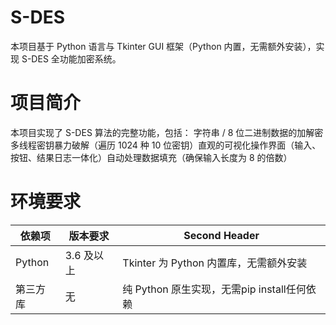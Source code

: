 # S-DES
本项目基于 Python 语言与 Tkinter GUI 框架（Python 内置，无需额外安装），实现 S-DES 全功能加密系统。
# 项目简介
本项目实现了 S-DES 算法的完整功能，包括：
字符串 / 8 位二进制数据的加解密​
多线程密钥暴力破解（遍历 1024 种 10 位密钥）​
直观的可视化操作界面（输入、按钮、结果日志一体化）​
自动处理数据填充（确保输入长度为 8 的倍数）
# 环境要求
依赖项  | 版本要求  | Second Header
------------- | ------------- | -------------
Python  | 3.6 及以上  | Tkinter 为 Python 内置库，无需额外安装
第三方库  | 无  | 纯 Python 原生实现，无需pip install任何依赖
#
